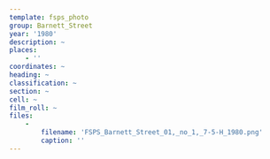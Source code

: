 ```yaml
---
template: fsps_photo
group: Barnett_Street
year: '1980'
description: ~
places:
    - ''
coordinates: ~
heading: ~
classification: ~
section: ~
cell: ~
film_roll: ~
files:
    -
        filename: 'FSPS_Barnett_Street_01,_no_1,_7-5-H_1980.png'
        caption: ''
---
```

